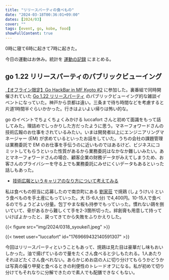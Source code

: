 ```yaml
---
title: "リリースパーティの食べもの"
date: "2024-03-18T00:36:01+09:00"
dates: [2024/03]
cover: ""
tags: [event, go, kobe, food]
showFullContent: true
---
```


0時に寝て6時に起きて7時に起きた。

今日の運動はお休み。統計を [運動の記録](https://docs.google.com/spreadsheets/d/1bg85QtM-LciUgey8I79uI7vW2PEwsP6TVdeIRVkACBg/edit?usp=sharing) にまとめる。

## go 1.22 リリースパーティのパブリックビューイング

[【オフライン限定】Go HackBar in MF Kyoto #2](https://kyotogo.connpass.com/event/309622/) に参加した。裏番組で同時開催されていた [Go 1.22 リリースパーティ](https://gocon.connpass.com/event/310606/) のパブリックビューイング的な雑談イベントになっていた。神戸から京都は遠い。三条まで待ち時間などを考慮すると片道1時間半ぐらいかかった。行きはよいよい帰りは怖い的な。

go のイベントでちょくちょくみかける luccafort さんと初めて面識をもって話してみた。理詰めでしっかりした方だったように思う。マネーフォワードさんの技術広報のお仕事をされているみたい。いまは開発者以上にエンジニアリングマネージャー (EM) が求めているといったお話をしていた。うちの会社の課題管理は業務委託で EM のお仕事を手伝うのに近いものではあるけど、ビジネスにコミットしてもらうといった性質があるから業務委託はなかなか難しいみたい。あとマネーフォワードさんの場合、顧客企業の財務データがみえてしまうため、お客さんのプライバシーを守る上でも業務委託にみせにくいデータもあるといった話しもあった。

* [技術広報というキャリアのなり方について考えてみる](https://note.com/luccafort/n/nd2505a451426)

私は食べもの担当に応募したので南京町にある [劉家荘](https://www.ryukasou.com/syokei/) で焼鶏 (しょうけい) という食べものを手土産にもっていった。大 (5-6人分) で4,400円。10-15人で食べるのでちょうどよい分量。包丁やまな板も持参でもっていった。慣れない鶏を捌いていて、骨があるから難しくて手を2-3箇所切った。絆創膏も用意して持っていけばよかったと、戻ってきてから失敗をふりかえりした。

{{< figure src="img/2024/0318_syoukei1.jpeg" >}}

{{< tweet user="luccafort" id="1769669432140591307" >}}

今回はリリースパーティということもあって、焼鶏は見た目は豪華だし味もおいしかった。油で揚げているので量をたくさん食べると少しもたれる。1人あたりそれほどたくさん食べれない。あらかじめお店の人に切り分けてもらうかどうかは写真の撮り甲斐と食べるときの利便性のトレードオフになる。私が初めて切り分けてもそれなりに分解できたので素人でも配膳できなくもない。
